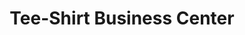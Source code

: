 ---
title: "Tee-Shirt Business Center"
url: /monrovia/tee-shirt-business-center/
shop: Lebensmittel
---
